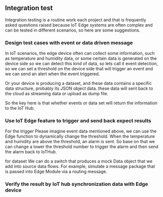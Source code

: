 #

## Integration test

Integration testing is a routine work each project and that is frequently asked questions raised because IoT Edge systems are often complex and can be tested in different scenarios, so here are some suggestions.

### Design test cases with event or data driven message

In IoT scenarios, the edge device often can collect some information, such as temperature and humidity data, or some certain data is generated on the device side so we can detect this kind of data, so lets call it event detection, so we can set a threshold on the device side that will trigger an event and we can send an alert when the event triggered.

Or your device is producing a dataset, and these data contains a specific data structure, probably its JSON object data. these data will sent back to the cloud as streaming data or upload as dump file.

So the key here is that whether events or data set will return the information to the IoT Hub.

### Use IoT Edge feature to trigger and send back expect results

For the trigger Please imagine event data mentioned above, we can use the Edge function to dynamically change the threshold. When the temperature and humidity are above the threshold, an alarm is sent. So base on that we can change a lower the threshold number to trigger the alarm and then send the alarm back to IoTHub.

for  dataset We can do a switch that produces a mock Data object that we add into source data flows. For example, simulate a message package that is passed into Edge Module via a routing message.

### Verify the result by IoT hub synchronization data with Edge device
